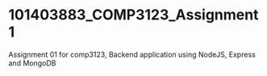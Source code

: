 # 101403883_COMP3123_Assignment1
Assignment 01 for comp3123, Backend application using NodeJS, Express and MongoDB
